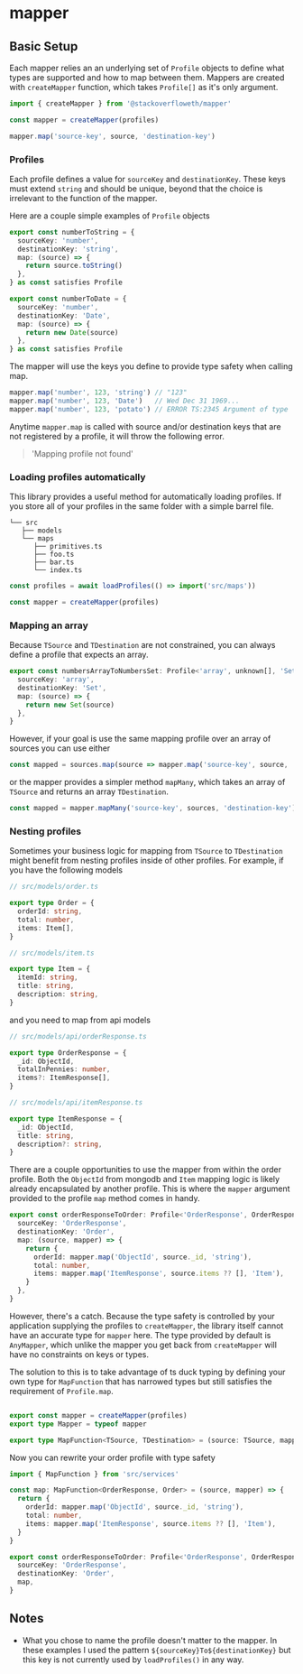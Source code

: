 # mapper

## Basic Setup

Each mapper relies an an underlying set of `Profile` objects to define what types are supported and how to map between them. Mappers are created with `createMapper` function, which takes `Profile[]` as it's only argument.

```ts
import { createMapper } from '@stackoverfloweth/mapper'

const mapper = createMapper(profiles)

mapper.map('source-key', source, 'destination-key')
```

### Profiles

Each profile defines a value for `sourceKey` and `destinationKey`. These keys must extend `string` and should be unique, beyond that the choice is irrelevant to the function of the mapper.

Here are a couple simple examples of `Profile` objects

```ts
export const numberToString = {
  sourceKey: 'number',
  destinationKey: 'string',
  map: (source) => {
    return source.toString()
  },
} as const satisfies Profile

export const numberToDate = {
  sourceKey: 'number',
  destinationKey: 'Date',
  map: (source) => {
    return new Date(source)
  },
} as const satisfies Profile
```

The mapper will use the keys you define to provide type safety when calling map.

```ts
mapper.map('number', 123, 'string') // "123"
mapper.map('number', 123, 'Date')   // Wed Dec 31 1969...
mapper.map('number', 123, 'potato') // ERROR TS:2345 Argument of type '"potato"' is not assignable to parameter of type '"string" | "Date"'
```

Anytime `mapper.map` is called with source and/or destination keys that are not registered by a profile, it will throw the following error.

> 'Mapping profile not found'

### Loading profiles automatically

This library provides a useful method for automatically loading profiles. If you store all of your profiles in the same folder with a simple barrel file.

```text
└── src
   ├── models
   └── maps
      ├── primitives.ts
      ├── foo.ts
      ├── bar.ts
      └── index.ts
```

```ts
const profiles = await loadProfiles(() => import('src/maps'))

const mapper = createMapper(profiles)
```

### Mapping an array

Because `TSource` and `TDestination` are not constrained, you can always define a profile that expects an array.

```ts
export const numbersArrayToNumbersSet: Profile<'array', unknown[], 'Set', Set<unknown>> = {
  sourceKey: 'array',
  destinationKey: 'Set',
  map: (source) => {
    return new Set(source)
  },
}
```

However, if your goal is use the same mapping profile over an array of sources you can use either

```ts
const mapped = sources.map(source => mapper.map('source-key', source, 'destination-key'))
```

or the mapper provides a simpler method `mapMany`, which takes an array of `TSource` and returns an array `TDestination`.

```ts
const mapped = mapper.mapMany('source-key', sources, 'destination-key')
```

### Nesting profiles

Sometimes your business logic for mapping from `TSource` to `TDestination` might benefit from nesting profiles inside of other profiles. For example, if you have the following models

```ts
// src/models/order.ts

export type Order = {
  orderId: string,
  total: number,
  items: Item[],
}
```

```ts
// src/models/item.ts

export type Item = {
  itemId: string,
  title: string,
  description: string,
}
```

and you need to map from api models

```ts
// src/models/api/orderResponse.ts

export type OrderResponse = {
  _id: ObjectId,
  totalInPennies: number,
  items?: ItemResponse[],
}
```

```ts
// src/models/api/itemResponse.ts

export type ItemResponse = {
  _id: ObjectId,
  title: string,
  description?: string,
}
```

There are a couple opportunities to use the mapper from within the order profile. Both the `ObjectId` from mongodb and `Item` mapping logic is likely already encapsulated by another profile. This is where the `mapper` argument provided to the profile `map` method comes in handy.

```ts
export const orderResponseToOrder: Profile<'OrderResponse', OrderResponse, 'Order', Order> = {
  sourceKey: 'OrderResponse',
  destinationKey: 'Order',
  map: (source, mapper) => {
    return {
      orderId: mapper.map('ObjectId', source._id, 'string'),
      total: number,
      items: mapper.map('ItemResponse', source.items ?? [], 'Item'),
    }
  },
}
```

However, there's a catch. Because the type safety is controlled by your application supplying the profiles to `createMapper`, the library itself cannot have an accurate type for `mapper` here. The type provided by default is `AnyMapper`, which unlike the mapper you get back from `createMapper` will have no constraints on keys or types.

The solution to this is to take advantage of ts duck typing by defining your own type for `MapFunction` that has narrowed types but still satisfies the requirement of `Profile.map`.

```ts

export const mapper = createMapper(profiles)
export type Mapper = typeof mapper

export type MapFunction<TSource, TDestination> = (source: TSource, mapper: Mapper) => TDestination
```

Now you can rewrite your order profile with type safety

```ts
import { MapFunction } from 'src/services'

const map: MapFunction<OrderResponse, Order> = (source, mapper) => {
  return {
    orderId: mapper.map('ObjectId', source._id, 'string'),
    total: number,
    items: mapper.map('ItemResponse', source.items ?? [], 'Item'),
  }
}

export const orderResponseToOrder: Profile<'OrderResponse', OrderResponse, 'Order', Order> = {
  sourceKey: 'OrderResponse',
  destinationKey: 'Order',
  map,
}
```

## Notes

- What you chose to name the profile doesn't matter to the mapper. In these examples I used the pattern `${sourceKey}To${destinationKey}` but this key is not currently used by `loadProfiles()` in any way.
